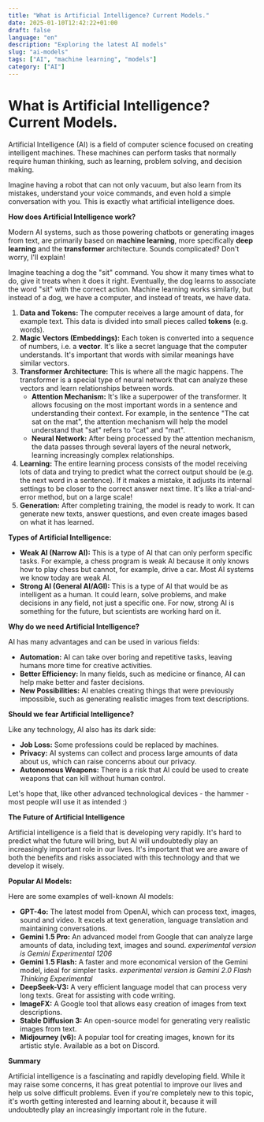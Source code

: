 ```yaml
---
title: "What is Artificial Intelligence? Current Models."
date: 2025-01-10T12:42:22+01:00
draft: false
language: "en"
description: "Exploring the latest AI models"
slug: "ai-models"
tags: ["AI", "machine learning", "models"]
category: ["AI"]
---
```


# What is Artificial Intelligence? Current Models.

Artificial Intelligence (AI) is a field of computer science focused on creating intelligent machines. These machines can perform tasks that normally require human thinking, such as learning, problem solving, and decision making.

Imagine having a robot that can not only vacuum, but also learn from its mistakes, understand your voice commands, and even hold a simple conversation with you. This is exactly what artificial intelligence does.

**How does Artificial Intelligence work?**

Modern AI systems, such as those powering chatbots or generating images from text, are primarily based on **machine learning**, more specifically **deep learning** and the **transformer** architecture. Sounds complicated? Don't worry, I'll explain!

Imagine teaching a dog the "sit" command. You show it many times what to do, give it treats when it does it right. Eventually, the dog learns to associate the word "sit" with the correct action. Machine learning works similarly, but instead of a dog, we have a computer, and instead of treats, we have data.

1. **Data and Tokens:** The computer receives a large amount of data, for example text. This data is divided into small pieces called **tokens** (e.g. words).
2. **Magic Vectors (Embeddings):** Each token is converted into a sequence of numbers, i.e. a **vector**. It's like a secret language that the computer understands. It's important that words with similar meanings have similar vectors.
3. **Transformer Architecture:** This is where all the magic happens. The transformer is a special type of neural network that can analyze these vectors and learn relationships between words.
    *   **Attention Mechanism:** It's like a superpower of the transformer. It allows focusing on the most important words in a sentence and understanding their context. For example, in the sentence "The cat sat on the mat", the attention mechanism will help the model understand that "sat" refers to "cat" and "mat".
    *   **Neural Network:** After being processed by the attention mechanism, the data passes through several layers of the neural network, learning increasingly complex relationships.
4. **Learning:** The entire learning process consists of the model receiving lots of data and trying to predict what the correct output should be (e.g. the next word in a sentence). If it makes a mistake, it adjusts its internal settings to be closer to the correct answer next time. It's like a trial-and-error method, but on a large scale!
5. **Generation:** After completing training, the model is ready to work. It can generate new texts, answer questions, and even create images based on what it has learned.

**Types of Artificial Intelligence:**

*   **Weak AI (Narrow AI):** This is a type of AI that can only perform specific tasks. For example, a chess program is weak AI because it only knows how to play chess but cannot, for example, drive a car. Most AI systems we know today are weak AI.
*   **Strong AI (General AI/AGI):** This is a type of AI that would be as intelligent as a human. It could learn, solve problems, and make decisions in any field, not just a specific one. For now, strong AI is something for the future, but scientists are working hard on it.

**Why do we need Artificial Intelligence?**

AI has many advantages and can be used in various fields:

*   **Automation:** AI can take over boring and repetitive tasks, leaving humans more time for creative activities.
*   **Better Efficiency:** In many fields, such as medicine or finance, AI can help make better and faster decisions.
*   **New Possibilities:** AI enables creating things that were previously impossible, such as generating realistic images from text descriptions.

**Should we fear Artificial Intelligence?**

Like any technology, AI also has its dark side:

*   **Job Loss:** Some professions could be replaced by machines.
*   **Privacy:** AI systems can collect and process large amounts of data about us, which can raise concerns about our privacy.
*   **Autonomous Weapons:** There is a risk that AI could be used to create weapons that can kill without human control.

Let's hope that, like other advanced technological devices - the hammer - most people will use it as intended :)

**The Future of Artificial Intelligence**

Artificial intelligence is a field that is developing very rapidly. It's hard to predict what the future will bring, but AI will undoubtedly play an increasingly important role in our lives. It's important that we are aware of both the benefits and risks associated with this technology and that we develop it wisely.

**Popular AI Models:**

Here are some examples of well-known AI models:

*   **GPT-4o:** The latest model from OpenAI, which can process text, images, sound and video. It excels at text generation, language translation and maintaining conversations.
*   **Gemini 1.5 Pro:** An advanced model from Google that can analyze large amounts of data, including text, images and sound. *experimental version is Gemini Experimental 1206*
*   **Gemini 1.5 Flash:** A faster and more economical version of the Gemini model, ideal for simpler tasks.
*experimental version is Gemini 2.0 Flash Thinking Experimental*
*   **DeepSeek-V3:** A very efficient language model that can process very long texts. Great for assisting with code writing.
*   **ImageFX:** A Google tool that allows easy creation of images from text descriptions.
*   **Stable Diffusion 3:** An open-source model for generating very realistic images from text.
*   **Midjourney (v6):** A popular tool for creating images, known for its artistic style. Available as a bot on Discord.

**Summary**

Artificial intelligence is a fascinating and rapidly developing field. While it may raise some concerns, it has great potential to improve our lives and help us solve difficult problems. Even if you're completely new to this topic, it's worth getting interested and learning about it, because it will undoubtedly play an increasingly important role in the future.
